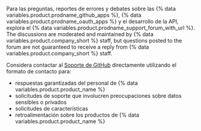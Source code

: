Para las preguntas, reportes de errores y debates sobre las {% data variables.product.prodname_github_apps %}, {% data variables.product.prodname_oauth_apps %} y el desarrollo de la API, explora el {% data variables.product.prodname_support_forum_with_url %}. The discussions are moderated and maintained by {% data variables.product.company_short %} staff, but questions posted to the forum are not guaranteed to receive a reply from {% data variables.product.company_short %} staff.

Considera contactar al [Soporte de GitHub](https://support.github.com/) directamente utilizando el formato de contacto para:
  - respuestas garantizadas del personal de {% data variables.product.product_name %}
  - solicitudes de soporte que involucren preocupaciones sobre datos sensibles o privados
  - solicitudes de características
  - retroalimentación sobre los productos de {% data variables.product.product_name %}
